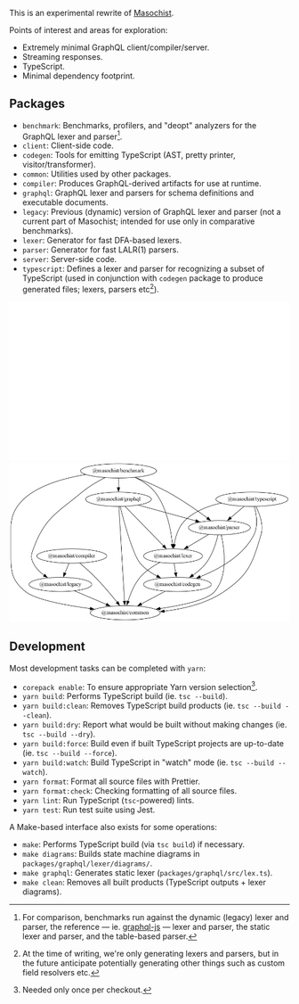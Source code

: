 This is an experimental rewrite of [Masochist](https://github.com/wincent/masochist).

Points of interest and areas for exploration:

- Extremely minimal GraphQL client/compiler/server.
- Streaming responses.
- TypeScript.
- Minimal dependency footprint.

## Packages

- `benchmark`: Benchmarks, profilers, and "deopt" analyzers for the GraphQL lexer and parser[^benchmark].
- `client`: Client-side code.
- `codegen`: Tools for emitting TypeScript (AST, pretty printer, visitor/transformer).
- `common`: Utilities used by other packages.
- `compiler`: Produces GraphQL-derived artifacts for use at runtime.
- `graphql`: GraphQL lexer and parsers for schema definitions and executable documents.
- `legacy`: Previous (dynamic) version of GraphQL lexer and parser (not a current part of Masochist; intended for use only in comparative benchmarks).
- `lexer`: Generator for fast DFA-based lexers.
- `parser`: Generator for fast LALR(1) parsers.
- `server`: Server-side code.
- `typescript`: Defines a lexer and parser for recognizing a subset of TypeScript (used in conjunction with `codegen` package to produce generated files; lexers, parsers etc[^etc]).

[^benchmark]: For comparison, benchmarks run against the dynamic (legacy) lexer and parser, the reference — ie. [graphql-js](https://github.com/graphql/graphql-js) — lexer and parser, the static lexer and parser, and the table-based parser.
[^etc]: At the time of writing, we're only generating lexers and parsers, but in the future anticipate potentially generating other things such as custom field resolvers etc.

![Dependency graph](./docs/packages-dark.png#gh-dark-mode-only)
![Dependency graph](./docs/packages-light.png#gh-light-mode-only)

## Development

Most development tasks can be completed with `yarn`:

- `corepack enable`: To ensure appropriate Yarn version selection[^once].
- `yarn build`: Performs TypeScript build (ie. `tsc --build`).
- `yarn build:clean`: Removes TypeScript build products (ie. `tsc --build --clean`).
- `yarn build:dry`: Report what would be built without making changes (ie. `tsc --build --dry`).
- `yarn build:force`: Build even if built TypeScript projects are up-to-date (ie. `tsc --build --force`).
- `yarn build:watch`: Build TypeScript in "watch" mode (ie. `tsc --build --watch`).
- `yarn format`: Format all source files with Prettier.
- `yarn format:check`: Checking formatting of all source files.
- `yarn lint`: Run TypeScript (`tsc`-powered) lints.
- `yarn test`: Run test suite using Jest.

[^once]: Needed only once per checkout.

A Make-based interface also exists for some operations:

- `make`: Performs TypeScript build (via `tsc build`) if necessary.
- `make diagrams`: Builds state machine diagrams in `packages/graphql/lexer/diagrams/`.
- `make graphql`: Generates static lexer (`packages/graphql/src/lex.ts`).
- `make clean`: Removes all built products (TypeScript outputs + lexer diagrams).
